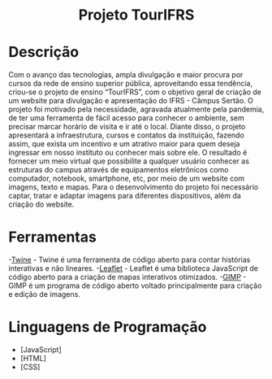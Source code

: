 <div align="center">
    <h1>Projeto TourIFRS</h1>
</div>

# Descrição
Com o avanço das tecnologias, ampla divulgação e maior procura por cursos da rede de ensino superior pública, aproveitando essa tendência, criou-se o projeto de ensino “TourIFRS”, com o objetivo geral de criação de um website para  divulgação e apresentação do IFRS - Câmpus Sertão. O projeto foi motivado pela necessidade, agravada atualmente pela pandemia, de ter uma ferramenta de fácil acesso para conhecer o ambiente, sem precisar marcar horário de visita e ir até o local. 
Diante disso, o projeto apresentará a infraestrutura, cursos e contatos da instituição, fazendo assim, que exista um incentivo e um atrativo maior para quem deseja ingressar em nosso instituto ou conhecer mais sobre ele. O resultado é fornecer um meio virtual que possibilite a qualquer usuário conhecer as estruturas do campus através de equipamentos eletrônicos como computador, notebook, smartphone, etc, por meio de um website com imagens, texto e mapas. Para o desenvolvimento do projeto foi necessário captar, tratar e adaptar imagens para diferentes dispositivos, além da criação do website.

# Ferramentas
-[Twine](https://twinery.org/) - Twine é uma ferramenta de código aberto para contar histórias interativas e não lineares.
-[Leaflet](https://leafletjs.com/) - Leaflet é uma biblioteca JavaScript de código aberto para a criação de mapas interativos otimizados.
-[GIMP](https://www.gimp.org/) - GIMP é um programa de código aberto voltado principalmente para criação e edição de imagens.

# Linguagens de Programação
- [JavaScript]
- [HTML]
- [CSS]